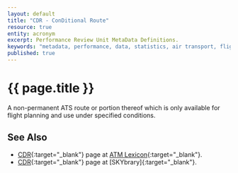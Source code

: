 ```yaml
---
layout: default
title: "CDR - ConDitional Route"
resource: true
entity: acronym
excerpt: Performance Review Unit MetaData Definitions.
keywords: "metadata, performance, data, statistics, air transport, flights, europe, delay, safety"
published: true
---
```


# {{ page.title }}

A non-permanent ATS route or portion thereof which is only available for flight planning and use under specified conditions.

## See Also

* [CDR][cdrLEXI]{:target="_blank"} page at [ATM Lexicon][lexi]{:target="_blank"}.
* [CDR][cdrSB]{:target="_blank"} page at [SKYbrary]{:target="_blank"}.

[cdrLEXI]: <https://ext.eurocontrol.int/lexicon/index.php/Conditional_Route> "Conditional Route - ATM Lexicon"
[cdrSB]: <http://www.skybrary.aero/index.php/Conditional_Route> "Conditional Route - SKYbrary"
[sb]: <http://www.skybrary.aero> "SKYbrary"
[lexi]: <https://ext.eurocontrol.int/lexicon/index.php/Main_Page> "ATM Lexicon"
